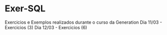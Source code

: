 # Exer-SQL
Exercicios e Exemplos realizados durante o curso da Generation
Dia 11/03 - Exercicios (3)
Dia 12/03 - Exercicios (6)
